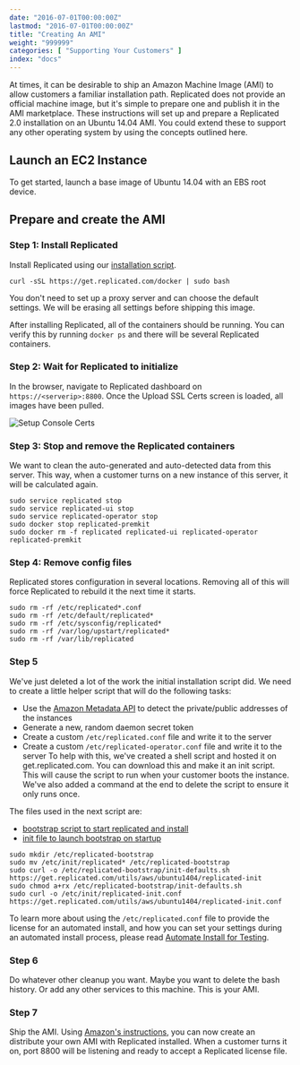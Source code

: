 ```yaml
---
date: "2016-07-01T00:00:00Z"
lastmod: "2016-07-01T00:00:00Z"
title: "Creating An AMI"
weight: "999999"
categories: [ "Supporting Your Customers" ]
index: "docs"
---
```


At times, it can be desirable to ship an Amazon Machine Image (AMI) to allow customers a familiar installation path. 
Replicated does not provide an official machine image, but it's simple to prepare one and publish it in the AMI 
marketplace. These instructions will set up and prepare a Replicated 2.0 installation on an Ubuntu 14.04 AMI. You 
could extend these to support any other operating system by using the concepts outlined here.

## Launch an EC2 Instance

To get started, launch a base image of Ubuntu 14.04 with an EBS root device.

## Prepare and create the AMI

### Step 1: Install Replicated

Install Replicated using our [installation script](/docs/distributing-an-application/installing/).

```shell
curl -sSL https://get.replicated.com/docker | sudo bash
```

You don't need to set up a proxy server and can choose the default settings. We will be erasing all settings before 
shipping this image.

After installing Replicated, all of the containers should be running. You can verify this by running `docker ps` and 
there will be several Replicated containers.

### Step 2: Wait for Replicated to initialize

In the browser, navigate to Replicated dashboard on `https://<serverip>:8800`.  Once the Upload SSL Certs screen is loaded, all images have been pulled.

![Setup Console Certs](/images/post-screens/secure-the-console.png)

### Step 3: Stop and remove the Replicated containers

We want to clean the auto-generated and auto-detected data from this server. This way, when a customer turns on a new
instance of this server, it will be calculated again.

```shell
sudo service replicated stop
sudo service replicated-ui stop
sudo service replicated-operator stop
sudo docker stop replicated-premkit
sudo docker rm -f replicated replicated-ui replicated-operator replicated-premkit
```

### Step 4: Remove config files

Replicated stores configuration in several locations. Removing all of this will force Replicated to rebuild it the next 
time it starts.

```shell
sudo rm -rf /etc/replicated*.conf
sudo rm -rf /etc/default/replicated*
sudo rm -rf /etc/sysconfig/replicated*
sudo rm -rf /var/log/upstart/replicated*
sudo rm -rf /var/lib/replicated
```

### Step 5

We've just deleted a lot of the work the initial installation script did. We need to create a little helper script that will do 
the following tasks:

- Use the [Amazon Metadata API](http://docs.aws.amazon.com/AWSEC2/latest/UserGuide/ec2-instance-metadata.html) to detect the 
private/public addresses of the instances
- Generate a new, random daemon secret token
- Create a custom `/etc/replicated.conf` file and write it to the server
- Create a custom `/etc/replicated-operator.conf` file and write it to the server
To help with this, we've created a shell script and hosted it on get.replicated.com. You can download this and make it an init script. This 
will cause the script to run when your customer boots the instance. We've also added a command at the end to delete the script to ensure 
it only runs once.

The files used in the next script are:

* [bootstrap script to start replicated and install](https://get.replicated.com/utils/aws/ubuntu1404/replicated-init)
* [init file to launch bootstrap on startup](https://get.replicated.com/utils/aws/ubuntu1404/replicated-init.conf)

```shell
sudo mkdir /etc/replicated-bootstrap
sudo mv /etc/init/replicated* /etc/replicated-bootstrap
sudo curl -o /etc/replicated-bootstrap/init-defaults.sh https://get.replicated.com/utils/aws/ubuntu1404/replicated-init
sudo chmod a+rx /etc/replicated-bootstrap/init-defaults.sh
sudo curl -o /etc/init/replicated-init.conf https://get.replicated.com/utils/aws/ubuntu1404/replicated-init.conf
```

To learn more about using the `/etc/replicated.conf` file to provide the license for an automated install, and
how you can set your settings during an automated install process, please read 
[Automate Install for Testing](/docs/kb/developer-resources/automate-install/).

### Step 6

Do whatever other cleanup you want. Maybe you want to delete the bash history. Or add any other services to this machine. This is your AMI.

### Step 7

Ship the AMI. Using [Amazon's instructions](http://docs.aws.amazon.com/AWSEC2/latest/UserGuide/AMIs.html), you can now create an distribute 
your own AMI with Replicated installed. When a customer turns it on, port 8800 will be listening and ready to accept a Replicated license file.
